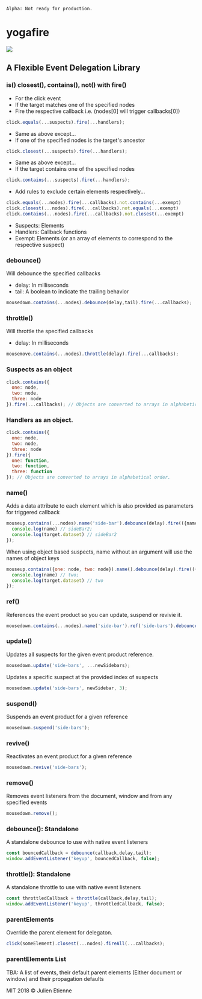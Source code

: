 ```
Alpha: Not ready for production.
```
# yogafire
<img src="https://preview.ibb.co/bYQGNa/yoga_fire.gif">

## A Flexible Event Delegation Library


### is() closest(), contains(), not() with fire()
- For the click event 
- If the target matches one of the specified nodes
- Fire the respective callback i.e. (nodes[0] will trigger callbacks[0])
```javascript
click.equals(...suspects).fire(...handlers);
```
- Same as above except...
- If one of the specified nodes is the target's ancestor 
```javascript
click.closest(...suspects).fire(...handlers);
```

- Same as above except...
- If the target contains one of the specified nodes
```javascript
click.contains(...suspects).fire(...handlers);
```

- Add rules to exclude certain elements respectively...
```javascript
click.equals(...nodes).fire(...callbacks).not.contains(...exempt)
click.closest(...nodes).fire(...callbacks).not.equals(...exempt)
click.contains(...nodes).fire(...callbacks).not.closest(...exempt)
```
- Suspects: Elements
- Handlers: Callback functions
- Exempt: Elements (or an array of elements to correspond to the respective suspect)

### debounce() 
Will debounce the specified callbacks
- delay: In milliseconds 
- tail: A boolean to indicate the trailing behavior
```javascript
mousedown.contains(...nodes).debounce(delay,tail).fire(...callbacks);
```

### throttle() 
Will throttle the specified callbacks
- delay: In milliseconds 
```javascript
mousemove.contains(...nodes).throttle(delay).fire(...callbacks);
```
### Suspects as an object 
```javascript
click.contains({
  one: node,
  two: node,
  three: node
}).fire(...callbacks); // Objects are converted to arrays in alphabetical order.
```

### Handlers as an object.
```javascript
click.contains({
  one: node,
  two: node,
  three: node
}).fire({
  one: function,
  two: function,
  three: function
}); // Objects are converted to arrays in alphabetical order.
```
### name()
Adds a data attribute to each element which is also provided as parameters for triggered callback
```javascript
mouseup.contains(...nodes).name('side-bar').debounce(delay).fire(({name, target}) => {
  console.log(name) // sideBar2;
  console.log(target.dataset) // sideBar2
});
```
When using object based suspects, name without an argument will use the names of object keys  
```javascript
mouseup.contains({one: node, two: node}).name().debounce(delay).fire(({name, target}) => {
  console.log(name) // two;
  console.log(target.dataset) // two
});
```


### ref()
References the event product so you can update, suspend or revivie it. 
```javascript
mousedown.contains(...nodes).name('side-bar').ref('side-bars').debounce(delay).fire(...callbacks);
```

### update()
Updates all suspects for the given event product reference.
```javascript
mousedown.update('side-bars', ...newSidebars);
```
Updates a specific suspect at the provided index of suspects
```javascript
mousedown.update('side-bars', newSidebar, 3);
```
### suspend()
Suspends an event product for a given reference
```javascript
mousedown.suspend('side-bars');
```

### revive()
Reactivates an event product for a given reference
```javascript
mousedown.revive('side-bars');
```

### remove()
Removes event listeners from the document, window and from any specified events
```javascript
mousedown.remove();
```

### debounce(): Standalone
A standalone debounce to use with native event listeners 
```javascript
const bouncedCallback = debounce(callback,delay,tail);
window.addEventListener('keyup', bouncedCallback, false);
```

### throttle(): Standalone
A standalone throttle to use with native event listeners 
```javascript
const throttledCallback = throttle(callback,delay,tail);
window.addEventListener('keyup', throttledCallback, false);
```

### parentElements
Override the parent element for delegaton. 
```javascript
click(someElement).closest(...nodes).fireAll(...callbacks);
```

### parentElements List
TBA: A list of events, their default parent elements (Either document or window) and their propagation defaults 

MIT 2018 © Julien Etienne
